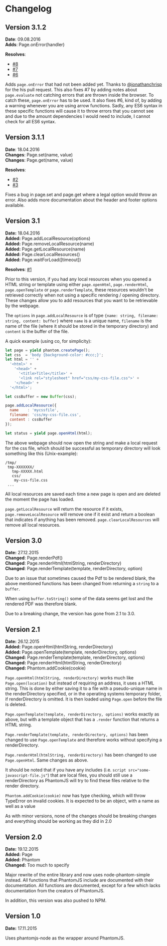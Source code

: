 # Changelog

## Version 3.1.2

**Date**: 09.08.2016 <br>
**Adds**: Page.onError(handler)<br>

**Resolves**:
  - [#8](https://www.github.com/Reewr/promise-phantom/issues/8)
  - [#7](https://www.github.com/Reewr/promise-phantom/issues/7)
  - [#6](https://www.github.com/Reewr/promise-phantom/issues/6)

Adds `page.onError` that had not been added yet. Thanks to [@jonathanchrisp](https://github.com/jonathanchrisp) for the his pull request. This also fixes #7 by adding notes about `page.evaluate` not catching errors that are thrown inside the browser. To catch these, `page.onError` has to be used. It also fixes #6, kind of, by adding a warning whenever you are using arrow functions. Sadly, any ES6 syntax in these specific functions will cause it to throw errors that you cannot see and due to the amount dependencies I would need to include, I cannot check for all ES6 syntax.

## Version 3.1.1

**Date**: 18.04.2016 <br>
**Changes**: Page.set(name, value)<br>
**Changes**: Page.get(name, value)<br>

**Resolves**:
  - [#2](https://www.github.com/Reewr/promise-phantom/issues/2)
  - [#3](https://www.github.com/Reewr/promise-phantom/issues/3)

Fixes a bug in page.set and page.get where a legal option would throw an error. Also adds more documentation about the header and footer options available.

## Version 3.1

**Date:** 18.04.2016 <br>
**Added:** Page.addLocalResource(options)<br>
**Added:** Page.removeLocalResource(name)<br>
**Added:** Page.getLocalResource(name)<br>
**Added:** Page.clearLocalResources()<br>
**Added:** Page.waitForLoad([timeout])<br>

**Resolves**: [#1](https://www.github.com/Reewr/promise-phantom/issues/1)

Prior to this version, if you had any local resources when you opened a HTML string or template using either `page.openHtml`, `page.renderHtml`, `page.openTemplate` or `page.renderTemplate`, these resources wouldn't be retrieved correctly when not using a specific rendering / opening directory. These changes allow you to add resources that you want to be retrievable by the webpage.

The `options` in `page.addLocalResource` is of type `{name: string, filename: string, content: buffer}` where `name` is a unique name, `filename` is the name of the file (where it should be stored in the temporary directory) and `content` is the buffer of the file.

A quick example (using co, for simplicity):

```javascript
let page = yield phantom.createPage();
let css  = 'body {background-color: #ccc;}';
let html = '' +
  '<html>' +
    '<head>' +
      '<title>Title</title>' +
      '<link rel="stylesheet" href="css/my-css-file.css">' +
    '</head>' +
  '</html>';

let cssBuffer = new Buffer(css);

page.addLocalResource({
  name    : 'mycssfile',
  filename: 'css/my-css-file.css',
  content : cssBuffer
});

let status = yield page.openHtml(html);
```

The above webpage should now open the string and make a local request for the css file, which should be successful as temporary directory will look something like this (Unix-example):

```
/tmp/
 tmp-XXXXXXX/
   tmp-XXXXX.html
   css/
    my-css-file.css
 ...
```

All local resources are saved each time a new page is open and are deleted the moment the page has loaded.

`page.getLocalResource` will return the resource if it exists, `page.removeLocalResource` will remove one if it exist and return a boolean that indicates if anything has been removed. `page.clearLocalResources` will remove all local resources.

## Version 3.0

**Date:** 27.12.2015<br>
**Changed**: Page.renderPdf()<br>
**Changed**: Page.renderHtml(htmlString, renderDirectory)<br>
**Changed**: Page.renderTemplate(template, renderDirectory, option)<br>

Due to an issue that sometimes caused the Pdf to be rendered blank, the above mentioned functions has been changed from returning a `string` to a `buffer`.

When using `buffer.toString()` some of the data seems get lost and the rendered PDF was therefore blank.

Due to a breaking change, the version has gone from 2.1 to 3.0.

## Version 2.1

**Date:** 26.12.2015 <br>
**Added:** Page.openHtml(htmlString, renderDirectory)<br>
**Added:** Page.openTemplate(template, renderDirectory, options)<br>
**Changed:** Page.renderTemplate(template, renderDirectory, options)<br>
**Changed:** Page.renderHtml(htmlString, renderDirectory)<br>
**Changed:** Phantom.addCookie(cookie)

`Page.openHtml(htmlString, renderDirectory)` works much like `Page.open(location)` but instead of requiring an address, it uses a HTML string. This is done by either saving it to a file with a pseudo-unique name in the renderDirectory specified, or in the operating systems temporary folder, if renderDirectory is omitted. It is then loaded using `Page.open` before the file is deleted.

`Page.openTemplate(template, renderDirectory, options)` works exactly as above, but with a template object that has a `.render` function that returns a HTML string.

`Page.renderTemplate(template, renderDirectory, options)` has been changed to use `Page.openTemplate` and therefore works without specifying a renderDirectory.

`Page.renderHtml(htmlString, renderDirectory)` has been changed to use `Page.openHtml`. Same changes as above.

It should be noted that if you have any includes (i.e. `script src="some-javascript-file.js"`) that are local files, you should still use a renderDirectory as PhantomJS will try to find these files relative to the render directory.

`Phantom.addCookie(cookie)` now has type checking, which will throw TypeError on invalid cookies. It is expected to be an object, with a name as well as a value

As with minor versions, none of the changes should be breaking changes and everything should be working as they did in 2.0

## Version 2.0

**Date:** 19.12.2015 <br>
**Added:** Page <br>
**Added:** Phantom <br>
**Changed:** Too much to specify

Major rewrite of the entire library and now uses node-phantom-simple instead. All functions that PhantomJS include are documented with their documentation. All functions are documented, except for a few which lacks documentation from the creators of PhantomJS.

In addition, this version was also pushed to NPM.

## Version 1.0

**Date:** 17.11.2015<br>

Uses phantomjs-node as the wrapper around PhantomJS.
